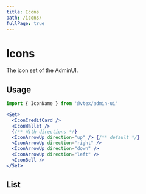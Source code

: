```yaml
---
title: Icons
path: /icons/
fullPage: true
---
```


# Icons

The icon set of the AdminUI.

## Usage

```jsx isStatic
import { IconName } from '@vtex/admin-ui'
```

```jsx
<Set>
  <IconCreditCard />
  <IconWallet />
  {/** With directions */}
  <IconArrowUp direction="up" /> {/** default */}
  <IconArrowUp direction="right" />
  <IconArrowUp direction="down" />
  <IconArrowUp direction="left" />
  <IconBell />
</Set>
```

## List

<IconsPage></IconsPage>
